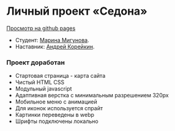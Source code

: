 # Личный проект «Седона»
<a href="https://mika-klubnika.github.io/1151469-sedona-29/">Просмотр на github pages</a>

* Студент: [Марина Мигунова](https://up.htmlacademy.ru/htmlcss/29/user/1151469).
* Наставник: [Андрей Корейкин](https://htmlacademy.ru/profile/ankormoreankor).

### Проект доработан
- Стартовая страница - карта сайта
- Чистый HTML CSS
- Модульный javascript
- Адаптивная верстка с минимальным разрешением 320px
- Мобильное меню с анимацией
- Для иконок используется спрайт
- Картинки переведены в webp
- Шрифты подключены локально
